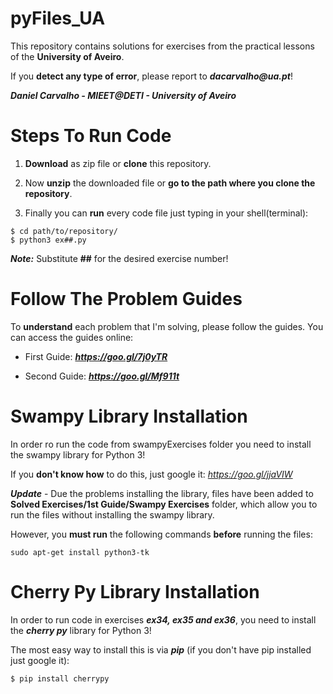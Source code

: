 # pyFiles_UA
This repository contains solutions for exercises from the practical lessons of the **University of Aveiro**.

If you **detect any type of error**, please report to **_dacarvalho@ua.pt_**!

**_Daniel Carvalho - MIEET@DETI - University of Aveiro_**

# Steps To Run Code
1) **Download** as zip file or **clone** this repository.

2) Now **unzip** the downloaded file or **go to the path where you clone the repository**.

3) Finally you can **run** every code file just typing in your shell(terminal):
```
$ cd path/to/repository/
$ python3 ex##.py
```

**_Note:_** Substitute **##** for the desired exercise number!

# Follow The Problem Guides
To **understand** each problem that I'm solving, please follow the guides.
You can access the guides online:

* First Guide: **_https://goo.gl/7j0yTR_**

* Second Guide: **_https://goo.gl/Mf911t_**


# Swampy Library Installation
In order ro run the code from swampyExercises folder you need to install the swampy library for Python 3!

If you **don't know how** to do this, just google it: _https://goo.gl/jjaVIW_

**_Update_** - 
Due the problems installing the library, files have been added to **Solved Exercises/1st Guide/Swampy Exercises** folder, which allow you to run the files without installing the swampy library. 

However, you **must run** the following commands **before** running the files:

```
sudo apt-get install python3-tk
```

# Cherry Py Library Installation
In order to run code in exercises **_ex34, ex35 and ex36_**, you need to install the **_cherry py_** library for Python 3!

The most easy way to install this is via **_pip_** (if you don't have pip installed just google it):
```
$ pip install cherrypy 
```
